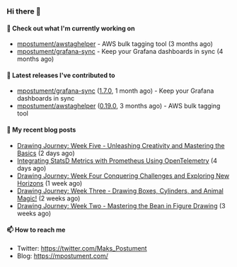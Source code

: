 ### Hi there 👋

#### 👷 Check out what I'm currently working on

- [mpostument/awstaghelper](https://github.com/mpostument/awstaghelper) - AWS bulk tagging tool (3 months ago)
- [mpostument/grafana-sync](https://github.com/mpostument/grafana-sync) - Keep your Grafana dashboards in sync (4 months ago)

#### 🔭 Latest releases I've contributed to

- [mpostument/grafana-sync](https://github.com/mpostument/grafana-sync) ([1.7.0](https://github.com/mpostument/grafana-sync/releases/tag/1.7.0), 1 month ago) - Keep your Grafana dashboards in sync
- [mpostument/awstaghelper](https://github.com/mpostument/awstaghelper) ([0.19.0](https://github.com/mpostument/awstaghelper/releases/tag/0.19.0), 3 months ago) - AWS bulk tagging tool

#### 📜 My recent blog posts

- [Drawing Journey: Week Five - Unleashing Creativity and Mastering the Basics](https://mpostument.com/posts/drawing/drawing_journey/week_five_basics/) (2 days ago)
- [Integrating StatsD Metrics with Prometheus Using OpenTelemetry](https://mpostument.com/posts/programming/observability/otel-statsd/) (4 days ago)
- [Drawing Journey: Week Four Conquering Challenges and Exploring New Horizons](https://mpostument.com/posts/drawing/drawing_journey/week_four_landmark/) (1 week ago)
- [Drawing Journey: Week Three - Drawing Boxes, Cylinders, and Animal Magic!](https://mpostument.com/posts/drawing/drawing_journey/week_three_structure/) (2 weeks ago)
- [Drawing Journey: Week Two - Mastering the Bean in Figure Drawing](https://mpostument.com/posts/drawing/drawing_journey/week_two_bean/) (3 weeks ago)

#### 📫 How to reach me

- Twitter: https://twitter.com/Maks_Postument
- Blog: https://mpostument.com/
